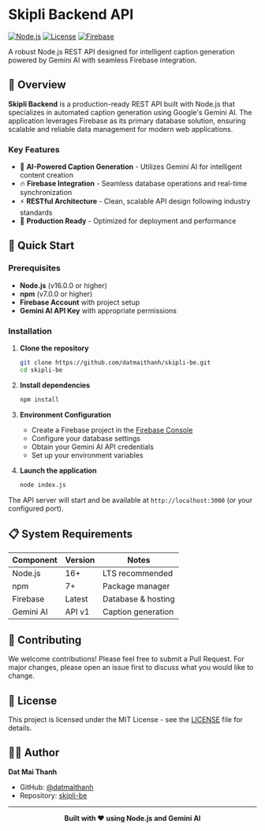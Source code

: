 # Skipli Backend API

[![Node.js](https://img.shields.io/badge/Node.js-16%2B-green.svg)](https://nodejs.org/)
[![License](https://img.shields.io/badge/License-MIT-blue.svg)](LICENSE)
[![Firebase](https://img.shields.io/badge/Firebase-Ready-orange.svg)](https://firebase.google.com/)

A robust Node.js REST API designed for intelligent caption generation powered by Gemini AI with seamless Firebase integration.

## 🌟 Overview

**Skipli Backend** is a production-ready REST API built with Node.js that specializes in automated caption generation using Google's Gemini AI. The application leverages Firebase as its primary database solution, ensuring scalable and reliable data management for modern web applications.

### Key Features
- 🤖 **AI-Powered Caption Generation** - Utilizes Gemini AI for intelligent content creation
- 🔥 **Firebase Integration** - Seamless database operations and real-time synchronization  
- ⚡ **RESTful Architecture** - Clean, scalable API design following industry standards
- 🚀 **Production Ready** - Optimized for deployment and performance

## 🚀 Quick Start

### Prerequisites
- **Node.js** (v16.0.0 or higher)
- **npm** (v7.0.0 or higher)
- **Firebase Account** with project setup
- **Gemini AI API Key** with appropriate permissions

### Installation

1. **Clone the repository**
   ```bash
   git clone https://github.com/datmaithanh/skipli-be.git
   cd skipli-be
   ```

2. **Install dependencies**
   ```bash
   npm install
   ```

3. **Environment Configuration**
   - Create a Firebase project in the [Firebase Console](https://console.firebase.google.com/)
   - Configure your database settings
   - Obtain your Gemini AI API credentials
   - Set up your environment variables

4. **Launch the application**
   ```bash
   node index.js
   ```

The API server will start and be available at `http://localhost:3000` (or your configured port).

## 📋 System Requirements

| Component | Version | Notes |
|-----------|---------|-------|
| Node.js | 16+ | LTS recommended |
| npm | 7+ | Package manager |
| Firebase | Latest | Database & hosting |
| Gemini AI | API v1 | Caption generation |

## 🤝 Contributing

We welcome contributions! Please feel free to submit a Pull Request. For major changes, please open an issue first to discuss what you would like to change.

## 📄 License

This project is licensed under the MIT License - see the [LICENSE](LICENSE) file for details.

## 👨‍💻 Author

**Dat Mai Thanh**
- GitHub: [@datmaithanh](https://github.com/datmaithanh)
- Repository: [skipli-be](https://github.com/datmaithanh/skipli-be)

---

<div align="center">
  <strong>Built with ❤️ using Node.js and Gemini AI</strong>
</div>
